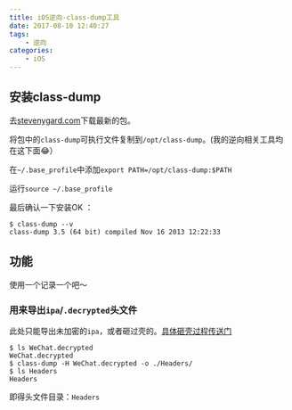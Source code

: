 ```yaml
---
title: iOS逆向-class-dump工具
date: 2017-08-10 12:40:27
tags:
    - 逆向
categories:
    - iOS
---
```


## 安装class-dump

去[stevenygard.com](http://stevenygard.com/projects/class-dump/)下载最新的包。

将包中的`class-dump`可执行文件复制到`/opt/class-dump`。(我的逆向相关工具均在这下面😂）

在`~/.base_profile`中添加`export PATH=/opt/class-dump:$PATH`

运行`source ~/.base_profile`

最后确认一下安装OK ：

```shell
$ class-dump --v
class-dump 3.5 (64 bit) compiled Nov 16 2013 12:22:33
```

<!--more-->

## 功能

使用一个记录一个吧～

### 用来导出`ipa`/`.decrypted`头文件

此处只能导出未加密的`ipa`，或者砸过壳的。[具体砸壳过程传送门](https://madordie.github.io/reverse-ios-dump-decrypted/)

```shell
$ ls WeChat.decrypted
WeChat.decrypted
$ class-dump -H WeChat.decrypted -o ./Headers/
$ ls Headers
Headers
```

即得头文件目录：`Headers`


